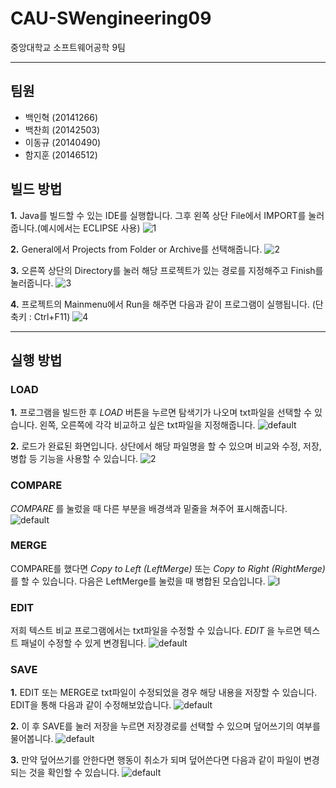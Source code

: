 CAU-SWengineering09
==========================
중앙대학교 소프트웨어공학 9팀
***
## 팀원  
* 백인혁 (20141266)  
* 백찬희 (20142503)  
* 이동규 (20140490)  
* 함지훈 (20146512)  

## 빌드 방법
**1.** Java를 빌드할 수 있는 IDE를 실행합니다. 그후 왼쪽 상단 File에서 IMPORT를 눌러줍니다.(예시에서는 ECLIPSE 사용)
![1](https://user-images.githubusercontent.com/34343170/40882705-0a8159fe-6725-11e8-9f91-861be159043d.png)

**2.** General에서 Projects from Folder or Archive를 선택해줍니다.
![2](https://user-images.githubusercontent.com/34343170/40882708-12eaee16-6725-11e8-8eb1-53e1f8012a6b.PNG)  

**3.** 오른쪽 상단의 Directory를 눌러 해당 프로젝트가 있는 경로를 지정해주고 Finish를 눌러줍니다.
![3](https://user-images.githubusercontent.com/34343170/40882712-43d3fa72-6725-11e8-951a-a21dfc9eedb9.PNG)  

**4.** 프로젝트의 Mainmenu에서 Run을 해주면 다음과 같이 프로그램이 실행됩니다. (단축키 : Ctrl+F11)
![4](https://user-images.githubusercontent.com/34343170/40882713-482b549e-6725-11e8-830c-794351618177.PNG)

***************************************************************************************************************


## 실행 방법
### LOAD
**1.** 프로그램을 빌드한 후 *LOAD* 버튼을 누르면 탐색기가 나오며 txt파일을 선택할 수 있습니다.
 왼쪽, 오른쪽에 각각 비교하고 싶은 txt파일을 지정해줍니다.
![default](https://user-images.githubusercontent.com/34343170/40882813-9fb62dc6-6728-11e8-8b6d-be0a29834f5b.PNG)

**2.** 로드가 완료된 화면입니다. 상단에서 해당 파일명을 할 수 있으며 비교와 수정, 저장, 병합 등 기능을 사용할 수 있습니다.
![2](https://user-images.githubusercontent.com/34343170/40882814-a1b4eb76-6728-11e8-8b02-85b40236d100.PNG)

### COMPARE
*COMPARE* 를 눌렀을 때 다른 부분을 배경색과 밑줄을 쳐주어 표시해줍니다.
![default](https://user-images.githubusercontent.com/34343170/40882815-a9a028d2-6728-11e8-89bb-118fb2680659.PNG)

### MERGE
COMPARE를 했다면 *Copy to Left (LeftMerge)* 또는 *Copy to Right (RightMerge)* 를 할 수 있습니다.
다음은 LeftMerge를 눌렀을 때 병합된 모습입니다.
![l](https://user-images.githubusercontent.com/34343170/40882841-57af581c-6729-11e8-8fe1-3a87e54aa0b5.PNG)

### EDIT
저희 텍스트 비교 프로그램에서는 txt파일을 수정할 수 있습니다. *EDIT* 을 누르면 텍스트 패널이 수정할 수 있게 변경됩니다.
![default](https://user-images.githubusercontent.com/34343170/40882845-797fd4bc-6729-11e8-852e-5121e1df1a8a.PNG)

### SAVE
**1.** EDIT 또는 MERGE로 txt파일이 수정되었을 경우 해당 내용을 저장할 수 있습니다. EDIT을 통해 다음과 같이 수정해보았습니다.
![default](https://user-images.githubusercontent.com/34343170/40882856-a0b8ebfe-6729-11e8-854f-23902642f0fd.PNG)

**2.** 이 후 SAVE를 눌러 저장을 누르면 저장경로를 선택할 수 있으며 덮어쓰기의 여부를 물어봅니다.
![default](https://user-images.githubusercontent.com/34343170/40882862-ba43934e-6729-11e8-9400-3b1ea66be2b7.PNG)

**3.** 만약 덮어쓰기를 안한다면 행동이 취소가 되며 덮어쓴다면 다음과 같이 파일이 변경되는 것을 확인할 수 있습니다.
![default](https://user-images.githubusercontent.com/34343170/40882864-caef6d30-6729-11e8-9f98-a218d4642d17.PNG)
